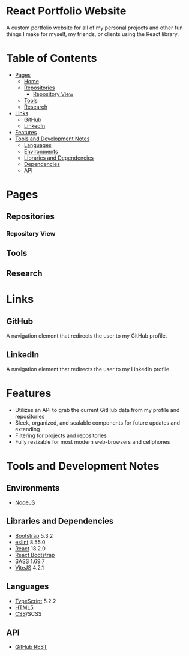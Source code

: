 # React Portfolio Website
A custom portfolio website for all of my personal projects and other fun things I make for myself, my friends, or clients using the React library.

# Table of Contents
- [Pages](#Pages)
  - [Home](#Home)
  - [Repositories](#Repositories)
    - [Repository View](#Repository-View)
  - [Tools](#Tools)
  - [Research](#Research)
- [Links](#Links)
  - [GitHub](#GitHub)
  - [LinkedIn](#LinkedIn)
- [Features](#Features)
- [Tools and Development Notes](#Tools-and-Development-Notes)
  - [Languages](#Languages)
  - [Environments](#Environments)
  - [Libraries and Dependencies](#Libraries-and-Dependencies)
  - [Dependencies](#Dependencies)
  - [API](#API)

# Pages
## Repositories
### Repository View
## Tools
## Research

# Links
## GitHub
A navigation element that redirects the user to my GitHub profile.

## LinkedIn
A navigation element that redirects the user to my LinkedIn profile.

# Features
- Utilizes an API to grab the current GitHub data from my profile and repositories
- Sleek, organized, and scalable components for future updates and extending
- Filtering for projects and repositories
- Fully resizable for most modern web-browsers and cellphones

# Tools and Development Notes

## Environments
- [NodeJS](https://nodejs.org/en)

## Libraries and Dependencies
- [Bootstrap](https://getbootstrap.com/) 5.3.2
- [eslint](https://eslint.org/) 8.55.0
- [React](https://react.dev/) 18.2.0
- [React Bootstrap](https://react-bootstrap.netlify.app/)
- [SASS](https://sass-lang.com/) 1.69.7
- [ViteJS](https://vitejs.dev/) 4.2.1

## Languages
- [TypeScript](https://www.typescriptlang.org/) 5.2.2
- [HTML5](https://html.com/html5/)
- [CSS](https://developer.mozilla.org/en-US/docs/Learn/Getting_started_with_the_web/CSS_basics)/SCSS

## API
- [GitHub REST](https://docs.github.com/en/rest?apiVersion=2022-11-28)
